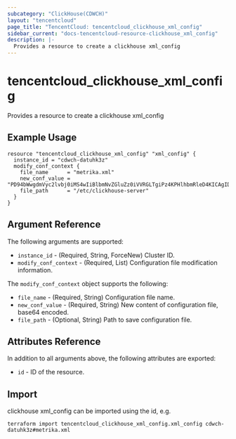 ```yaml
---
subcategory: "ClickHouse(CDWCH)"
layout: "tencentcloud"
page_title: "TencentCloud: tencentcloud_clickhouse_xml_config"
sidebar_current: "docs-tencentcloud-resource-clickhouse_xml_config"
description: |-
  Provides a resource to create a clickhouse xml_config
---
```


# tencentcloud_clickhouse_xml_config

Provides a resource to create a clickhouse xml_config

## Example Usage

```hcl
resource "tencentcloud_clickhouse_xml_config" "xml_config" {
  instance_id = "cdwch-datuhk3z"
  modify_conf_context {
    file_name      = "metrika.xml"
    new_conf_value = "PD94bWwgdmVyc2lvbj0iMS4wIiBlbmNvZGluZz0iVVRGLTgiPz4KPHlhbmRleD4KICAgIDx6b29rZWVwZXItc2VydmVycz4KICAgIDwvem9va2VlcGVyLXNlcnZlcnM+CjwveWFuZGV4Pgo="
    file_path      = "/etc/clickhouse-server"
  }
}
```

## Argument Reference

The following arguments are supported:

* `instance_id` - (Required, String, ForceNew) Cluster ID.
* `modify_conf_context` - (Required, List) Configuration file modification information.

The `modify_conf_context` object supports the following:

* `file_name` - (Required, String) Configuration file name.
* `new_conf_value` - (Required, String) New content of configuration file, base64 encoded.
* `file_path` - (Optional, String) Path to save configuration file.

## Attributes Reference

In addition to all arguments above, the following attributes are exported:

* `id` - ID of the resource.



## Import

clickhouse xml_config can be imported using the id, e.g.

```
terraform import tencentcloud_clickhouse_xml_config.xml_config cdwch-datuhk3z#metrika.xml
```

